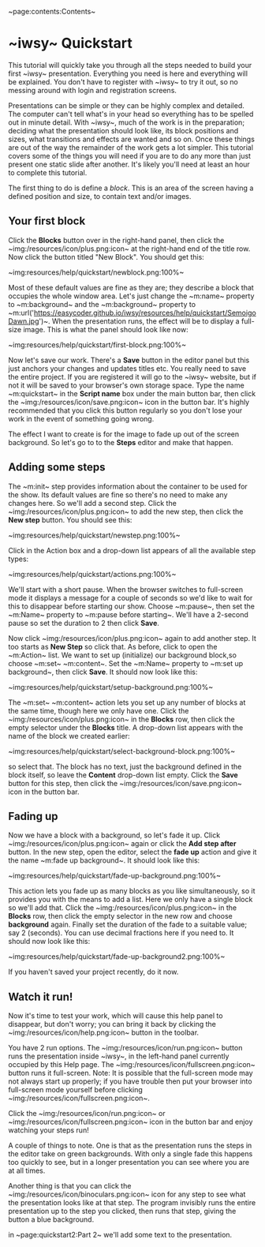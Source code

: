 ~page:contents:Contents~

# ~iwsy~ Quickstart

This tutorial will quickly take you through all the steps needed to build your first ~iwsy~ presentation. Everything you need is here and everything will be explained. You don't have to register with ~iwsy~ to try it out, so no messing around with login and registration screens. 

Presentations can be simple or they can be highly complex and detailed. The computer can't tell what's in your head so everything has to be spelled out in minute detail. With ~iwsy~, much of the work is in the preparation; deciding what the presentation should look like, its block positions and sizes, what transitions and effects are wanted and so on. Once these things are out of the way the remainder of the work gets a lot simpler. This tutorial covers some of the things you  will need if you are to do any more than just present one static slide after another. It's likely you'll need at least an hour to complete this tutorial.

The first thing to do is define a _block_. This is an area of the screen having a defined position and size, to contain text and/or images.

## Your first block

Click the **Blocks** button over in the right-hand panel, then click the ~img:/resources/icon/plus.png:icon~ at the right-hand end of the title row. Now click the button titled "New Block". You should get this:

~img:resources/help/quickstart/newblock.png:100%~

Most of these default values are fine as they are; they describe a block that occupies the whole window area. Let's just change the ~m:name~ property to ~m:background~ and the ~m:background~ property to ~m:url('https://easycoder.github.io/iwsy/resources/help/quickstart/SemoigoDawn.jpg')~. When the presentation runs, the effect will be to display a full-size image. This is what the panel should look like now:

~img:resources/help/quickstart/first-block.png:100%~

Now let's save our work. There's a **Save** button in the editor panel but this just anchors your changes and updates titles etc. You really need to save the entire project. If you are registered it will go to the ~iwsy~ website, but if not it will be saved to your browser's own storage space. Type the name ~m:quickstart~ in the **Script name** box under the main button bar, then click the ~img:/resources/icon/save.png:icon~ icon in the button bar. It's highly recommended that you click this button regularly so you don't lose your work in the event of something going wrong.

The effect I want to create is for the image to fade up out of the screen background. So let's go to to the **Steps** editor and make that happen. 

## Adding some steps

The ~m:init~ step provides information about the container to be used for the show. Its default values are fine so there's no need to make any changes here. So we'll add a second step. Click the ~img:/resources/icon/plus.png:icon~ to add the new step, then click the **New step** button. You should see this:

~img:resources/help/quickstart/newstep.png:100%~

Click in the Action box and a drop-down list appears of all the available step types:

~img:resources/help/quickstart/actions.png:100%~

We'll start with a short pause. When the browser switches to full-screen mode it displays a message for a couple of seconds so we'd like to wait for this to disappear before starting our show. Choose ~m:pause~, then set the ~m:Name~ property to ~m:pause before starting~. We'll have a 2-second pause so set the duration to 2 then click **Save**.

Now click ~img:/resources/icon/plus.png:icon~ again to add another step. It too starts as **New Step** so click that. As before, click to open the ~m:Action~ list. We want to set up (initialize) our background block,so choose ~m:set~ ~m:content~. Set the ~m:Name~ property to ~m:set up background~, then click **Save**. It should now look like this:

~img:resources/help/quickstart/setup-background.png:100%~

The ~m:set~ ~m:content~ action lets you set up any number of blocks at the same time, though here we only have one. Click the ~img:/resources/icon/plus.png:icon~ in the **Blocks** row, then click the empty selector under the **Blocks** title. A drop-down list appears with the name of the block we created earlier:

~img:resources/help/quickstart/select-background-block.png:100%~

so select that. The block has no text, just the background defined in the block itself, so leave the **Content** drop-down list empty. Click the **Save** button for this step, then click the ~img:/resources/icon/save.png:icon~ icon in the button bar.

## Fading up

Now we have a block with a background, so let's fade it up. Click ~img:/resources/icon/plus.png:icon~ again or click the **Add step after** button. In the new step, open the editor, select the **fade up** action and give it the name ~m:fade up background~. It should look like this:

~img:resources/help/quickstart/fade-up-background.png:100%~

This action lets you fade up as many blocks as you like simultaneously, so it provides you with the means to add a list. Here we only have a single block so we'll add that. Click the ~img:/resources/icon/plus.png:icon~ in the **Blocks** row, then click the empty selector in the new row and choose **background** again. Finally set the duration of the fade to a suitable value; say 2 (seconds). You can use decimal fractions here if you need to. It should now look like this:

~img:resources/help/quickstart/fade-up-background2.png:100%~

If you haven't saved your project recently, do it now.

## Watch it run!

Now it's time to test your work, which will cause this help panel to disappear, but don't worry; you can bring it back by clicking the ~img:/resources/icon/help.png:icon~ button in the toolbar.

You have 2 run options. The ~img:/resources/icon/run.png:icon~ button runs the presentation inside ~iwsy~, in the left-hand panel currently occupied by this Help page. The ~img:/resources/icon/fullscreen.png:icon~ button runs it full-screen. Note: It is possible that the full-screen mode may not always start up properly; if you have trouble then put your browser into full-screen mode yourself before clicking ~img:/resources/icon/fullscreen.png:icon~.

Click the ~img:/resources/icon/run.png:icon~ or ~img:/resources/icon/fullscreen.png:icon~ icon in the button bar and enjoy watching your steps run!

A couple of things to note. One is that as the presentation runs the steps in the editor take on green backgrounds. With only a single fade this happens too quickly to see, but in a longer presentation you can see where you are at all times.

Another thing is that you can click the ~img:/resources/icon/binoculars.png:icon~ icon for any step to see what the presentation looks like at that step. The program invisibly runs the entire presentation up to the step you clicked, then runs that step, giving the button a blue background.

in ~page:quickstart2:Part 2~ we'll add some text to the presentation.

